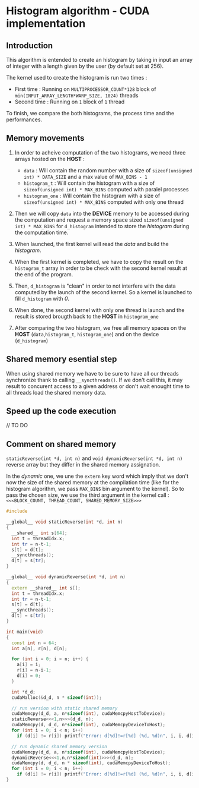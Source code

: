# Histogram algorithm - CUDA implementation

## Introduction

This algorithm is entended to create an histogram by taking in input an array of integer with a length given by the user (by default set at 256). 

The kernel used to create the histogram is run two times :
* First time : Running on `MULTIPROCESSOR_COUNT*128` block of `min(INPUT_ARRAY_LENGTH*WARP_SIZE, 1024)` threads
* Second time : Running on `1` block of `1` thread

To finish, we compare the both histograms, the process time and the performances.

## Memory movements

1) In order to acheive computation of the two histograms, we need three arrays hosted on the **HOST** :

   * `data` : Will contain the random number with a size of `sizeof(unsigned int) * DATA_SIZE` and a max value of `MAX_BINS - 1`
   * `histogram_t` : Will contain the histogram with a size of `sizeof(unsigned int) * MAX_BINS` computed with paralel processes
   * `histogram_one` : Will contain the histogram with a size of `sizeof(unsigned int) * MAX_BINS` computed with only one thread

2) Then we will copy `data` into the **DEVICE** memory to be accessed during the computation and request a memory space sized `sizeof(unsigned int) * MAX_BINS` for `d_histogram` intended to store the *histogram* during the computation time.

3) When launched, the first kernel will read the *data* and build the *histogram*.

4) When the first kernel is completed, we have to copy the result on the `histogram_t` array in order to be check with the second kernel result at the end of the program.

5) Then, `d_histogram` is "clean" in order to not interfere with the data computed by the launch of the second kernel. So a kernel is launched to fill `d_histogram` with *0*.

6) When done, the second kernel with only one thread is launch and the result is stored brougth back to the **HOST** in `histogram_one`

7) After comparing the two histogram, we free all memory spaces on the **HOST** (`data`,`histogram_t`, `histogram_one`) and on the device (`d_histogram`)


## Shared memory esential step

When using shared memory we have to be sure to have all our threads synchronize thank to calling `__syncthreads()`. If we don't call this, it may result to concurent access to a given address or don't wait enought time to all threads load the shared memory data.


## Speed up the code execution

// TO DO


## Comment on shared memory

`staticReverse(int *d, int n)` and `void dynamicReverse(int *d, int n)` reverse array but they differ in the shared memory assignation.

In the *dynamic* one, we une the `extern` key word which imply that we don't now the size of the shared memory at the compilation time (like for the histogram algorithm, we pass `MAX_BINS` bin argument to the kernel). So to pass the chosen size, we use the third argument in the kernel call : `<<<BLOCK_COUNT, THREAD_COUNT, SHARED_MEMORY_SIZE>>>`

```cpp
#include 

__global__ void staticReverse(int *d, int n)
{
  __shared__ int s[64];
  int t = threadIdx.x;
  int tr = n-t-1;
  s[t] = d[t];
  __syncthreads();
  d[t] = s[tr];
}

__global__ void dynamicReverse(int *d, int n)
{
  extern __shared__ int s[];
  int t = threadIdx.x;
  int tr = n-t-1;
  s[t] = d[t];
  __syncthreads();
  d[t] = s[tr];
}

int main(void)
{
  const int n = 64;
  int a[n], r[n], d[n];

  for (int i = 0; i < n; i++) {
    a[i] = i;
    r[i] = n-i-1;
    d[i] = 0;
  }

  int *d_d;
  cudaMalloc(&d_d, n * sizeof(int)); 

  // run version with static shared memory
  cudaMemcpy(d_d, a, n*sizeof(int), cudaMemcpyHostToDevice);
  staticReverse<<<1,n>>>(d_d, n);
  cudaMemcpy(d, d_d, n*sizeof(int), cudaMemcpyDeviceToHost);
  for (int i = 0; i < n; i++) 
    if (d[i] != r[i]) printf("Error: d[%d]!=r[%d] (%d, %d)n", i, i, d[i], r[i]);

  // run dynamic shared memory version
  cudaMemcpy(d_d, a, n*sizeof(int), cudaMemcpyHostToDevice);
  dynamicReverse<<<1,n,n*sizeof(int)>>>(d_d, n);
  cudaMemcpy(d, d_d, n * sizeof(int), cudaMemcpyDeviceToHost);
  for (int i = 0; i < n; i++) 
    if (d[i] != r[i]) printf("Error: d[%d]!=r[%d] (%d, %d)n", i, i, d[i], r[i]);
}
```



